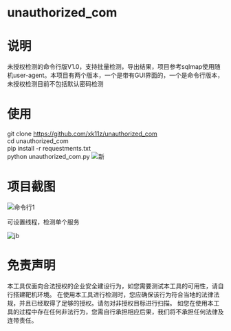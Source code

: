# unauthorized_com
# 说明
未授权检测的命令行版V1.0，支持批量检测，导出结果，项目参考sqlmap使用随机user-agent。本项目有两个版本，一个是带有GUI界面的，一个是命令行版本，未授权检测目前不包括默认密码检测
# 使用
git clone https://github.com/xk11z/unauthorized_com  
cd unauthorized_com  
pip install -r requestments.txt  
python unauthorized_com.py
![新](https://user-images.githubusercontent.com/126586204/235645909-5bae142b-bc86-47b1-a783-7788fe84e1f8.PNG)

# 项目截图
![命令行1](https://user-images.githubusercontent.com/126586204/235634475-167faeea-94c2-4b9e-8431-6725cdcb94d1.PNG)

可设置线程，检测单个服务


![jb](https://user-images.githubusercontent.com/126586204/235634788-27fc9bfb-2243-45d0-8bdf-54dd82a132df.PNG)




# 免责声明
本工具仅面向合法授权的企业安全建设行为，如您需要测试本工具的可用性，请自行搭建靶机环境。 在使用本工具进行检测时，您应确保该行为符合当地的法律法规，并且已经取得了足够的授权。请勿对非授权目标进行扫描。 如您在使用本工具的过程中存在任何非法行为，您需自行承担相应后果，我们将不承担任何法律及连带责任。
